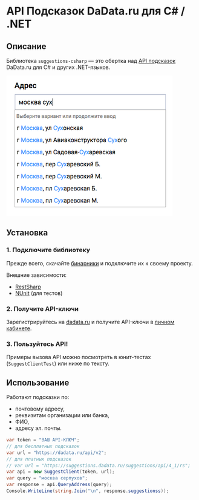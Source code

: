 API Подсказок DaData.ru для C# / .NET
====================

Описание
---------------

Библиотека `suggestions-csharp` — это обертка над [API подсказок](https://dadata.ru/api/suggest/) DaData.ru для C# и других .NET-языков.

![Подсказки](doc/api-suggest.png)

Установка
---------

### 1. Подключите библиотеку

Прежде всего, скачайте [бинарники](https://github.com/hflabs/suggestions-csharp/releases/tag/v15.10) и подключите их к своему проекту.

Внешние зависимости:

- [RestSharp](http://restsharp.org/)
- [NUnit](http://www.nunit.org/) (для тестов)


### 2. Получите API-ключи

Зарегистрируйтесь на [dadata.ru](https://dadata.ru) и получите API-ключи в [личном кабинете](https://dadata.ru/profile/#info).

### 3. Пользуйтесь API!

Примеры вызова API можно посмотреть в юнит-тестах (`SuggestClientTest`) или ниже по тексту.

Использование
---------

Работают подсказки по:

- почтовому адресу,
- реквизитам организации или банка,
- ФИО,
- адресу эл. почты.

```csharp
var token = "ВАШ API-КЛЮЧ";
// для бесплатных подсказок
var url = "https://dadata.ru/api/v2";
// для платных подсказок
// var url = "https://suggestions.dadata.ru/suggestions/api/4_1/rs"; 
var api = new SuggestClient(token, url);
var query = "москва серпухов";
var response = api.QueryAddress(query);
Console.WriteLine(string.Join("\n", response.suggestionss));
```
